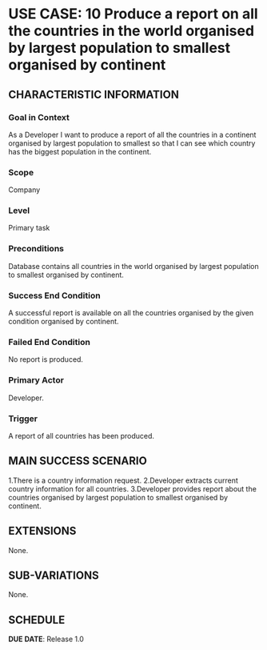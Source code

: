 # USE CASE: 10 Produce a report on all the countries in the world organised by largest population to smallest organised by continent

## CHARACTERISTIC INFORMATION

### Goal in Context

As a Developer I want to produce a report of all the countries in a continent organised by largest population to smallest so that I can see which country has the biggest population in the continent.

### Scope

Company

### Level

Primary task

### Preconditions

Database contains all countries in the world organised by largest population to smallest organised by continent.

### Success End Condition

A successful report is available on all the countries organised by the given condition organised by continent.

### Failed End Condition

No report is produced.

### Primary Actor

Developer.

### Trigger

A report of all countries has been produced.

## MAIN SUCCESS SCENARIO

1.There is a country information request.
2.Developer extracts current country information for all countries.
3.Developer provides report about the countries organised by largest population to smallest organised by continent.

## EXTENSIONS

None.

## SUB-VARIATIONS

None.

## SCHEDULE

**DUE DATE**: Release 1.0
